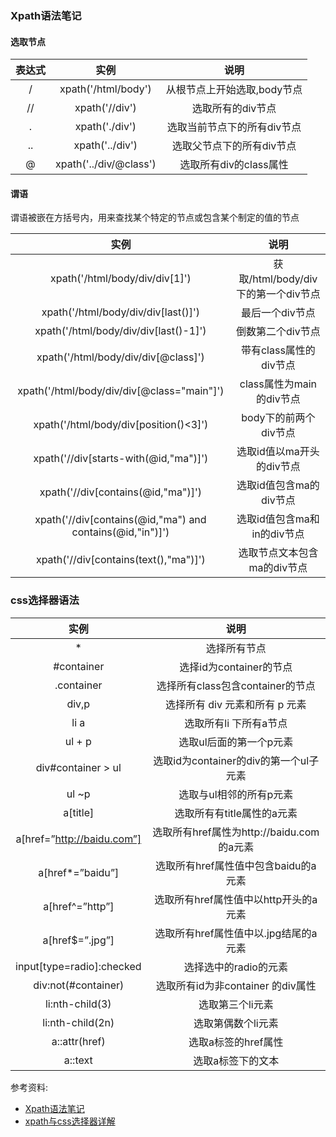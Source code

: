 ### Xpath语法笔记

#### 选取节点

| 表达式 | 实例 | 说明 |
| :------: | :------: | :------: |
| /  | xpath('/html/body')  | 从根节点上开始选取,body节点  |
| //  | xpath('//div') | 选取所有的div节点 |
| .  | xpath('./div')  | 选取当前节点下的所有div节点 |
| ..  | xpath('../div')  | 选取父节点下的所有div节点 |
| @ | xpath('../div/@class') | 选取所有div的class属性  |

#### 谓语

谓语被嵌在方括号内，用来查找某个特定的节点或包含某个制定的值的节点

| 实例| 说明 |
| :------: | :------: |
| xpath('/html/body/div/div[1]')  | 获取/html/body/div下的第一个div节点 |
| xpath('/html/body/div/div[last()]') | 最后一个div节点  |
| xpath('/html/body/div/div[last()-1]')  |  倒数第二个div节点 |
| xpath('/html/body/div/div[@class]') | 带有class属性的div节点  |
| xpath('/html/body/div/div[@class="main"]') | class属性为main的div节点  |
| xpath('/html/body/div[position()<3]')  | body下的前两个div节点  |
| xpath('//div[starts-with(@id,"ma")]')     |  选取id值以ma开头的div节点 |
| xpath('//div[contains(@id,"ma")]')  | 选取id值包含ma的div节点 |
| xpath('//div[contains(@id,"ma") and contains(@id,"in")]')   | 选取id值包含ma和in的div节点 |
| xpath('//div[contains(text(),"ma")]')   |  选取节点文本包含ma的div节点 |

### css选择器语法


| 实例| 说明 |
| :------: | :------: |
| *  | 选择所有节点  |
| #container  | 选择id为container的节点  |
| .container  |  选择所有class包含container的节点 |
| div,p  |  选择所有 div 元素和所有 p 元素 |
|  li a |  选取所有li 下所有a节点 |
|  ul + p | 选取ul后面的第一个p元素  |
| div#container > ul  | 选取id为container的div的第一个ul子元素  |
|  ul ~p |  选取与ul相邻的所有p元素 |
|  a[title] | 选取所有有title属性的a元素  |
|  a[href=”http://baidu.com”] | 选取所有href属性为http://baidu.com的a元素  |
| a[href\*=”baidu”]  |  选取所有href属性值中包含baidu的a元素 |
| a[href^=”http”]  | 选取所有href属性值中以http开头的a元素  |
| a[href$=”.jpg”]  | 选取所有href属性值中以.jpg结尾的a元素  |
|  input[type=radio]:checked | 选择选中的radio的元素  |
|  div:not(#container) | 选取所有id为非container 的div属性  |
| li:nth-child(3)  |  选取第三个li元素 |
| li:nth-child(2n)  |  选取第偶数个li元素 |
| a::attr(href)  | 选取a标签的href属性  |
| a::text  | 选取a标签下的文本  |


参考资料:
- [Xpath语法笔记](https://my.oschina.net/jhao104/blog/639448?fromerr=nlaEK3Ge)
- [xpath与css选择器详解](https://www.jianshu.com/p/489c5d21cdc7)
